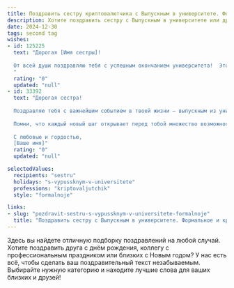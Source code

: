 ```yaml
---
title: Поздравить сестру криптовалютчика с Выпускным в университете. Формальное и красивое
description: Хотите поздравить сестру с Выпускным в университете или другим праздником? Наш ИИ создаст незабываемое поздравление, а вы обязательно выделитесь среди других.  
date: 2024-12-30
tags: second tag
wishes:
- id: 125225
  text: "Дорогая [Имя сестры]!
  
  От всей души поздравляю тебя с успешным окончанием университета!  Этот день знаменует собой не только завершение важного этапа твоей жизни, но и начало блестящей карьеры криптовалютчика. Желаю тебе дальнейших успехов в освоении этой динамичной и перспективной области, смелых решений, профессионального роста и, конечно же,  больших достижений!  Пусть твой путь будет полон интересных задач и ярких побед!
  "
  rating: "0"
  updated: "null"
- id: 33392
  text: "Дорогая сестра!
  
  Поздравляю тебя с важнейшим событием в твоей жизни — выпускным из университета! Этот день стал результатом твоих усилий, упорства и стремления к знаниям. Ты успешно овладела профессией криптовалютчика, и я горжусь тем, что ты стала частью этой динамичной и перспективной области.
  
  Помни, что каждый новый шаг открывает перед тобой множество возможностей. Желаю тебе уверенности в своих силах, смелости в принятии решений и ярких свершений на профессиональном пути. Пусть твои мечты сбываются, а знания приносят успех!
  
  С любовью и гордостью,
  [Ваше имя]"
  rating: "0"
  updated: "null"

selectedValues:
  recipients: "sestru"
  holidays: "s-vypussknym-v-universitete"
  professions: "kriptovaljutchik"
  style: "formalnoje"

links:
- slug: "pozdravit-sestru-s-vypussknym-v-universitete-formalnoje"
  title: "Поздравить сестру с Выпускным в университете. Формальное и красивое"
---
```


Здесь вы найдете отличную подборку поздравлений на любой случай.
Хотите поздравить друга с днём рождения, коллегу с профессиональным праздником или близких с Новым годом? У нас есть всё, чтобы сделать ваш поздравительный текст незабываемым. Выбирайте нужную категорию и находите лучшие слова для ваших близких и друзей!
